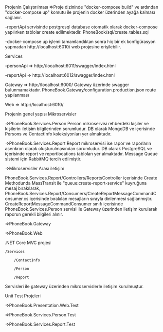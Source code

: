 Projenin Çalıştırılması
=>Proje dizininde "docker-compose build" ve ardından  "docker-compose up" komutu ile projenin docker üzerinden ayağa kalması sağlanır. 

  -reportApi servisinde postgresql database otomatik olarak docker-compose yapılırken tablolar create edilmektedir. PhoneBook/sql/create_tables.sql
  
  -docker-compose up işlemi tamamlandıktan sonra hiç bir ek konfigürasyon yapmadan http://localhost:6010/ web projesine erişilebilir.

Services

  -personApi => http://localhost:6011/swagger/index.html
  
  -reportApi => http://localhost:6012/swagger/index.html
  
Gateway => http://localhost:6000/
  Gateway üzerinde swagger bulunmamaktadır.
  PhoneBook.Gateway/configuration.production.json route yapılanması
  
Web => http://localhost:6010/


Projenin genel yapısı
Mikroservisler

=>PhoneBook.Services.Person
  Person mikroservisi rehberdeki kişiler ve kişilerin iletişim bilgilerinden sorumludur.
  DB olarak MongoDB ve içerisinde Persons ve ContactInfo koleksiyonları yer almaktadır.

=>PhoneBook.Services.Report
  Report mikroservisi ise rapor ve raporların asenkron olarak oluşturulmasından sorumludur.
  DB olarak PostgreSQL ve içerisinde report ve reportlocations tabloları yer almaktadır.
  Message Queue sistemi için RabbitMQ tercih edilmiştir.

=>Mikroservisler Arası iletişim

  PhoneBook.Services.Report/Controllers/ReportsController içerisinde Create Methodunda MassTransit ile "queue:create-report-service" kuyruğuna mesaj bırakılarak, 
  PhoneBook.Services.Report/Consumers/CreateReportMessageCommandConsumer.cs içerisinde bırakılan mesajların sırayla dinlenmesi sağlanmıştır.
  CreateReportMessageCommandConsumer sınıfı içerisinde PhoneBook.Services.Person servisi ile Gateway üzerinden iletişim kurularak raporun gerekli bilgileri alınır.


=>PhoneBook.Gateway

=>PhoneBook.Web

.NET Core MVC projesi

    /Services
    
        /ContactInfo
        
        /Person

        /Report
        
Servisleri ile gateway üzerinden mikroservislerle iletişim kurulmuştur.


Unit Test Projeleri

=>PhoneBook.Presentation.Web.Test

=>PhoneBook.Services.Person.Test

=>PhoneBook.Services.Report.Test
